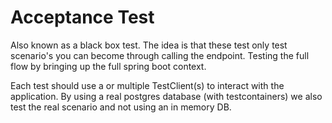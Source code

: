 
# Acceptance Test

Also known as a black box test. The idea is that these test only test scenario's you can become through calling the 
endpoint. Testing the full flow by bringing up the full spring boot context.

Each test should use a or multiple TestClient(s) to interact with the application.
By using a real postgres database (with testcontainers) we also test the real scenario and not using an in memory DB. 